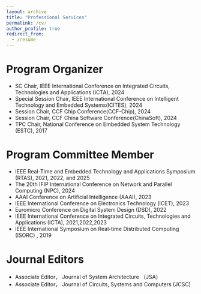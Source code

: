 ```yaml
---
layout: archive
title: "Professional Services"
permalink: /cv/
author_profile: true
redirect_from:
  - /resume
---
```

Program Organizer
======
* SC Chair, IEEE International Conference on Integrated Circuits, Technologies and Applications (ICTA), 2024
* Special Session Chair, IEEE International Conference on Intelligent Technology and Embedded Systems(ICITES), 2024
* Session Chair, CCF Chip Conference(CCF-Chip), 2024
* Session Chair, CCF China Software Conference(ChinaSoft), 2024
* TPC Chair, National Conference on Embedded System Technology (ESTC), 2017


Program Committee Member
======
* IEEE Real-Time and Embedded Technology and Applications Symposium (RTAS), 2021, 2022, and 2025
* The 20th IFIP International Conference on Network and Parallel Computing (NPC), 2024
* AAAI Conference on Artificial Intelligence (AAAI), 2023
* IEEE International Conference on Electronics Technology (ICET), 2023
* Euromicro Conference on Digital System Design (DSD), 2022
* IEEE International Conference on Integrated Circuits, Technologies and Applications (ICTA), 2021,2022,2023
* IEEE International Symposium on Real-time Distributed Computing (ISORC) , 2019

Journal Editors
======
* Associate Editor， Journal of System Architecture （JSA）
* Associate Editor， Journal of Circuits, Systems and Computers (JCSC)


<!--- 
---
{% include base_path %}

Education
======
* Ph.D in Version Control Theory, GitHub University, 2018 (expected)
* M.S. in Jekyll, GitHub University, 2014
* B.S. in GitHub, GitHub University, 2012

Work experience
======
* Spring 2024: Academic Pages Collaborator
  * Github University
  * Duties includes: Updates and improvements to template
  * Supervisor: The Users

* Fall 2015: Research Assistant
  * Github University
  * Duties included: Merging pull requests
  * Supervisor: Professor Hub

* Summer 2015: Research Assistant
  * Github University
  * Duties included: Tagging issues
  * Supervisor: Professor Git
  
Skills
======
* Skill 1
* Skill 2
  * Sub-skill 2.1
  * Sub-skill 2.2
  * Sub-skill 2.3
* Skill 3

Publications
======
  <ul>{% for post in site.publications reversed %}
    {% include archive-single-cv.html %}
  {% endfor %}</ul>
  
Talks
======
  <ul>{% for post in site.talks reversed %}
    {% include archive-single-talk-cv.html  %}
  {% endfor %}</ul>
  
Teaching
======
  <ul>{% for post in site.teaching reversed %}
    {% include archive-single-cv.html %}
  {% endfor %}</ul>
  
Service and leadership
======
* Currently signed in to 43 different slack teams
---
---！>